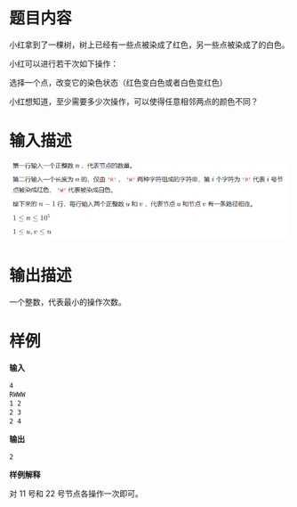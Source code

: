 # 题目内容

小红拿到了一棵树，树上已经有一些点被染成了红色，另一些点被染成了的白色。

小红可以进行若干次如下操作：

选择一个点，改变它的染色状态（红色变白色或者白色变红色）

小红想知道，至少需要多少次操作，可以使得任意相邻两点的颜色不同？

# 输入描述

![image-20230323172711475](image/image-20230323172711475.png)

# 输出描述

一个整数，代表最小的操作次数。

# 样例

**输入**

```none
4
RWWW
1 2
2 3
2 4
```

**输出**

```none
2
```



**样例解释**

对 11 号和 22 号节点各操作一次即可。













